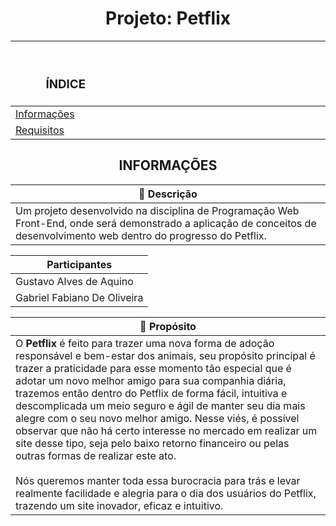 <h1 align="center"> Projeto: Petflix </h1>

<div align="center">
 
|<h3>ﾠﾠ                                   ÍNDICE                                   </h3>|
|-|
| [Informações](#informações)<br> |
| [Requisitos](#requisitos)<br> |

</div>

## <div align="center">INFORMAÇÕES</div>
|📄 **Descrição**|
|-|
 |Um projeto desenvolvido na disciplina de Programação Web Front-End, onde será demonstrado a aplicação de conceitos de desenvolvimento web dentro do progresso do Petflix.|

 | **Participantes**|
|-|
 |Gustavo Alves de Aquino
 Gabriel Fabiano De Oliveira|


|📌 **Propósito**|
|-|
|O **Petflix** é feito para trazer uma nova forma de adoção responsável e bem-estar dos animais, seu propósito principal é trazer a praticidade para esse momento tão especial que é adotar um novo melhor amigo para sua companhia diária, trazemos então dentro do Petflix de forma fácil, intuitiva e descomplicada um meio seguro e ágil de manter seu dia mais alegre com o seu novo melhor amigo. Nesse viés, é possível observar que não há certo interesse no mercado em realizar um site desse tipo, seja pelo baixo retorno financeiro ou pelas outras formas de realizar este ato.<br><br> Nós queremos manter toda essa burocracia para trás e levar realmente facilidade e alegria para o dia dos usuários do Petflix, trazendo um site inovador, eficaz e intuitivo.| 


